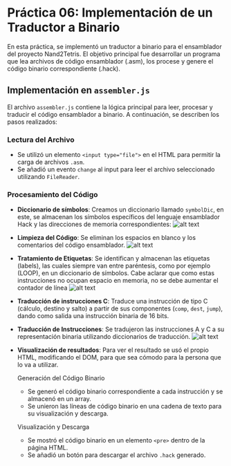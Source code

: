 # Práctica 06: Implementación de un Traductor a Binario

En esta práctica, se implementó un traductor a binario para el ensamblador del proyecto Nand2Tetris. El objetivo principal fue desarrollar un programa que lea archivos de código ensamblador (.asm), los procese y genere el código binario correspondiente (.hack).

## Implementación en `assembler.js`

El archivo `assembler.js` contiene la lógica principal para leer, procesar y traducir el código ensamblador a binario. A continuación, se describen los pasos realizados:

### Lectura del Archivo

- Se utilizó un elemento `<input type="file">` en el HTML para permitir la carga de archivos `.asm`.
- Se añadió un evento `change` al input para leer el archivo seleccionado utilizando `FileReader`.

### Procesamiento del Código

- **Diccionario de símbolos**: Creamos un diccionario llamado `symbolDic`, en este, se almacenan los símbolos específicos del lenguaje ensamblador Hack y las direcciones de memoria correspondientes:
![alt text](image-1.png)

- **Limpieza del Código**: Se eliminan los espacios en blanco y los comentarios del código ensamblador.
![alt text](image.png)

- **Tratamiento de Etiquetas**: Se identifican y almacenan las etiquetas (labels), las cuales siempre van entre paréntesis, como por ejemplo (LOOP), en un diccionario de símbolos. Cabe aclarar que como estas instrucciones no ocupan espacio en memoria, no se debe aumentar el contador de línea
![alt text](image-2.png)

- **Traducción de instrucciones C**: Traduce una instrucción de tipo C (cálculo, destino y salto) a partir de sus componentes (`comp`, `dest`, `jump`), dando como salida una instrucción binaria de 16 bits.

- **Traducción de Instrucciones**: Se tradujeron las instrucciones A y C a su representación binaria utilizando diccionarios de traducción.
![alt text](image-3.png)

- **Visualización de resultados**: Para ver el resultado se usó el propio HTML, modificando el DOM, para que sea cómodo para la persona que lo va a utilizar.

     Generación del Código Binario

    - Se generó el código binario correspondiente a cada instrucción y se almacenó en un array.
    - Se unieron las líneas de código binario en una cadena de texto para su visualización y descarga.

     Visualización y Descarga

    - Se mostró el código binario en un elemento `<pre>` dentro de la página HTML.
    - Se añadió un botón para descargar el archivo `.hack` generado.